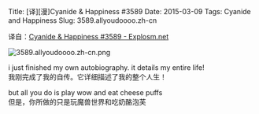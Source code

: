 Title: [译][漫]Cyanide & Happiness #3589
Date: 2015-03-09
Tags: Cyanide and Happiness
Slug: 3589.allyoudoooo.zh-cn

译自：[Cyanide & Happiness #3589 - Explosm.net](http://explosm.net/comics/3589/)


![3589.allyoudoooo.zh-cn.png](/static/images/comics/3589.allyoudoooo.zh-cn.png)



i just finished my own autobiography.
it details my entire life!          
我刚完成了我的自传。它详细描述了我的整个人生！


but all you do is play wow
and eat cheese puffs        
但是，你所做的只是玩魔兽世界和吃奶酪泡芙
